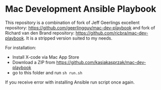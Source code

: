 # Mac Development Ansible Playbook
This repository is a combination of fork of Jeff Geerlings excellent repository: https://github.com/geerlingguy/mac-dev-playbook and fork of Richard van den Brand repository: https://github.com/ricbra/mac-dev-playbook. It is a stripped version suited to my needs.

For installation:

- Install X-code via Mac App Store
- Download a ZIP from https://github.com/kasiakasprzak/mac-dev-playbook
- go to this folder and run ```sh run.sh ```


If you receive error with installing Ansible run script once again.
